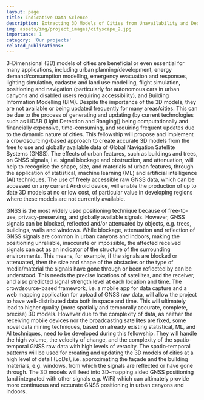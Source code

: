 ```yaml
---
layout: page
title: Indicative Data Science
description: Extracting 3D Models of Cities from Unavailability and Degradation of Global Navigation Satellite Systems (GNSS)
img: assets/img/project_images/cityscape_2.jpg
importance: 1
category: 'Our projects'
related_publications:
---
```


3-Dimensional (3D) models of cities are beneficial or even essential for many applications, including urban planning/development, energy demand/consumption modelling, emergency evacuation and responses, lighting simulation, cadastre and land use modelling, flight simulation, positioning and navigation (particularly for autonomous cars in urban canyons and disabled users requiring accessibility), and Building Information Modelling (BIM). Despite the importance of the 3D models, they are not available or being updated frequently for many areas/cities. This can be due to the process of generating and updating (by current technologies such as LiDAR (Light Detection and Ranging)) being computationally and financially expensive, time-consuming, and requiring frequent updates due to the dynamic nature of cities. This fellowship will propose and implement a crowdsourcing-based approach to create accurate 3D models from the free to use and globally available data of Global Navigation Satellite Systems (GNSS). The effects of urban features, such as buildings and trees, on GNSS signals, i.e. signal blockage and obstruction, and attenuation, will help to recognise the shape, size, and materials of urban features, through the application of statistical, machine learning (ML) and artificial intelligence (AI) techniques. The use of freely accessible raw GNSS data, which can be accessed on any current Android device, will enable the production of up to date 3D models at no or low cost, of particular value in developing regions where these models are not currently available.

GNSS is the most widely used positioning technique because of free-to-use, privacy-preserving, and globally available signals. However, GNSS signals can be blocked, reflected and/or attenuated by objects, e.g. trees, buildings, walls and windows. While blockage, attenuation and reflection of GNSS signals are common in urban canyons and indoors, making the positioning unreliable, inaccurate or impossible, the affected received signals can act as an indicator of the structure of the surrounding environments. This means, for example, if the signals are blocked or attenuated, then the size and shape of the obstacles or the type of media/material the signals have gone through or been reflected by can be understood. This needs the precise locations of satellites, and the receiver, and also predicted signal strength level at each location and time. The crowdsource-based framework, i.e. a mobile app for data capture and a web mapping application for upload of GNSS raw data, will allow the project to have well-distributed data both in space and time. This will ultimately lead to higher quality (more spatially and temporally accurate, complete, precise) 3D models. However due to the complexity of data, as neither the receiving mobile devices nor the broadcasting satellites are fixed, some novel data mining techniques, based on already existing statistical, ML, and AI techniques, need to be developed during this fellowship. They will handle the high volume, the velocity of change, and the complexity of the spatio-temporal GNSS raw data with high levels of veracity. The spatio-temporal patterns will be used for creating and updating the 3D models of cities at a high level of detail (LoDs), i.e. approximating the façade and the building materials, e.g. windows, from which the signals are reflected or have gone through. The 3D models will feed into 3D-mapping aided GNSS positioning (and integrated with other signals e.g. WiFi) which can ultimately provide more continuous and accurate GNSS positioning in urban canyons and indoors. 

